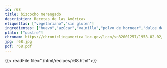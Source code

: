 ```yaml
---
id: r68
title: bizcocho merengado
description: Recetas de las Américas
etiquettas: ["vegetariano","sin gluten"]
ingredientes: ["huevo","azúcar","vainilla","polvo de hornear","dulce de leche","mermelada"]
plato: ["postre"]
chronam: https://chroniclingamerica.loc.gov/lccn/sn82001257/1958-02-02/ed-1/seq-5/
jpg: r68.jpg
pdf: r68.pdf
---
```


{{< readFile file="./html/recipes/r68.html">}}